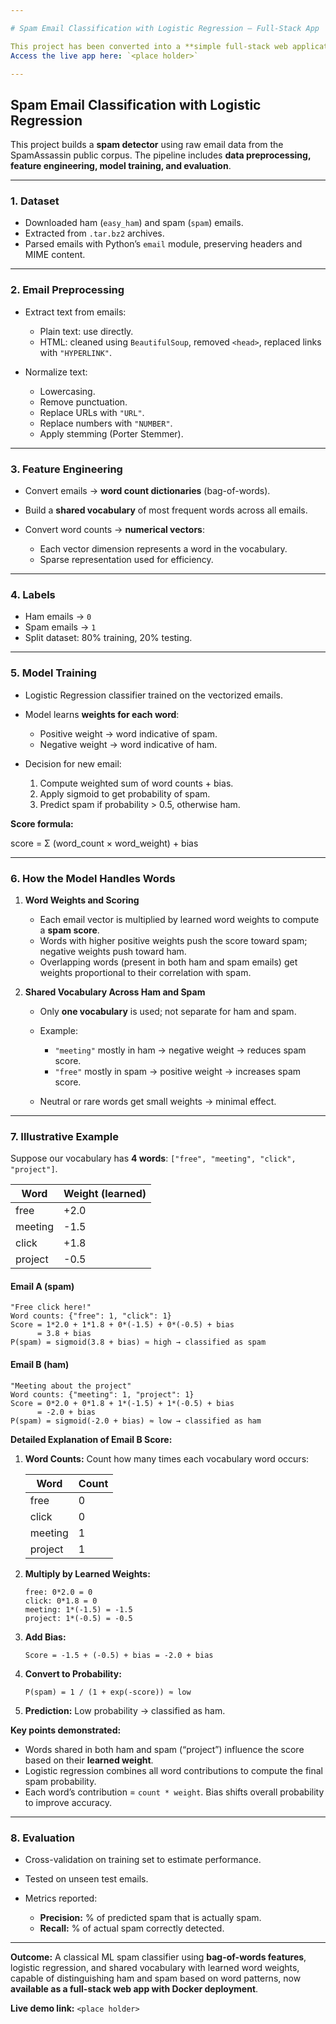 ```yaml
---

# Spam Email Classification with Logistic Regression — Full-Stack App

This project has been converted into a **simple full-stack web application** with a FastAPI backend and a Tailwind-based front-end. The app is **dockerized for easy deployment**.
Access the live app here: `<place holder>`

---
```


## Spam Email Classification with Logistic Regression

This project builds a **spam detector** using raw email data from the SpamAssassin public corpus. The pipeline includes **data preprocessing, feature engineering, model training, and evaluation**.

---

### **1. Dataset**

* Downloaded ham (`easy_ham`) and spam (`spam`) emails.
* Extracted from `.tar.bz2` archives.
* Parsed emails with Python’s `email` module, preserving headers and MIME content.

---

### **2. Email Preprocessing**

* Extract text from emails:

  * Plain text: use directly.
  * HTML: cleaned using `BeautifulSoup`, removed `<head>`, replaced links with `"HYPERLINK"`.
* Normalize text:

  * Lowercasing.
  * Remove punctuation.
  * Replace URLs with `"URL"`.
  * Replace numbers with `"NUMBER"`.
  * Apply stemming (Porter Stemmer).

---

### **3. Feature Engineering**

* Convert emails → **word count dictionaries** (bag-of-words).
* Build a **shared vocabulary** of most frequent words across all emails.
* Convert word counts → **numerical vectors**:

  * Each vector dimension represents a word in the vocabulary.
  * Sparse representation used for efficiency.

---

### **4. Labels**

* Ham emails → `0`
* Spam emails → `1`
* Split dataset: 80% training, 20% testing.

---

### **5. Model Training**

* Logistic Regression classifier trained on the vectorized emails.
* Model learns **weights for each word**:

  * Positive weight → word indicative of spam.
  * Negative weight → word indicative of ham.
* Decision for new email:

  1. Compute weighted sum of word counts + bias.
  2. Apply sigmoid to get probability of spam.
  3. Predict spam if probability > 0.5, otherwise ham.

**Score formula:**

score = Σ (word_count × word_weight) + bias


---

### **6. How the Model Handles Words**

1. **Word Weights and Scoring**

   * Each email vector is multiplied by learned word weights to compute a **spam score**.
   * Words with higher positive weights push the score toward spam; negative weights push toward ham.
   * Overlapping words (present in both ham and spam emails) get weights proportional to their correlation with spam.

2. **Shared Vocabulary Across Ham and Spam**

   * Only **one vocabulary** is used; not separate for ham and spam.
   * Example:

     * `"meeting"` mostly in ham → negative weight → reduces spam score.
     * `"free"` mostly in spam → positive weight → increases spam score.
   * Neutral or rare words get small weights → minimal effect.

---

### **7. Illustrative Example**

Suppose our vocabulary has **4 words**: `["free", "meeting", "click", "project"]`.

| Word    | Weight (learned) |
| ------- | ---------------- |
| free    | +2.0             |
| meeting | -1.5             |
| click   | +1.8             |
| project | -0.5             |

#### **Email A (spam)**

```
"Free click here!"
Word counts: {"free": 1, "click": 1}
Score = 1*2.0 + 1*1.8 + 0*(-1.5) + 0*(-0.5) + bias
      = 3.8 + bias
P(spam) = sigmoid(3.8 + bias) ≈ high → classified as spam
```

#### **Email B (ham)**

```
"Meeting about the project"
Word counts: {"meeting": 1, "project": 1}
Score = 0*2.0 + 0*1.8 + 1*(-1.5) + 1*(-0.5) + bias
      = -2.0 + bias
P(spam) = sigmoid(-2.0 + bias) ≈ low → classified as ham
```

**Detailed Explanation of Email B Score:**

1. **Word Counts:** Count how many times each vocabulary word occurs:

   | Word    | Count |
   | ------- | ----- |
   | free    | 0     |
   | click   | 0     |
   | meeting | 1     |
   | project | 1     |

2. **Multiply by Learned Weights:**

   ```
   free: 0*2.0 = 0
   click: 0*1.8 = 0
   meeting: 1*(-1.5) = -1.5
   project: 1*(-0.5) = -0.5
   ```

3. **Add Bias:**

   ```
   Score = -1.5 + (-0.5) + bias = -2.0 + bias
   ```

4. **Convert to Probability:**

   ```
   P(spam) = 1 / (1 + exp(-score)) ≈ low
   ```

5. **Prediction:** Low probability → classified as ham.

**Key points demonstrated:**

* Words shared in both ham and spam (“project”) influence the score based on their **learned weight**.
* Logistic regression combines all word contributions to compute the final spam probability.
* Each word’s contribution = `count * weight`. Bias shifts overall probability to improve accuracy.

---

### **8. Evaluation**

* Cross-validation on training set to estimate performance.
* Tested on unseen test emails.
* Metrics reported:

  * **Precision:** % of predicted spam that is actually spam.
  * **Recall:** % of actual spam correctly detected.

---

**Outcome:** A classical ML spam classifier using **bag-of-words features**, logistic regression, and shared vocabulary with learned word weights, capable of distinguishing ham and spam based on word patterns, now **available as a full-stack web app with Docker deployment**.

**Live demo link:** `<place holder>`
